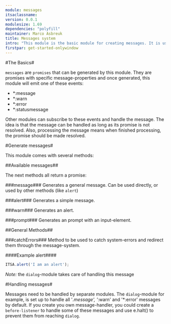 ```yaml
---
module: messages
itsaclassname:
version: 0.0.1
modulesize: 1.69
dependencies: "polyfill"
maintainer: Marco Asbreuk
title: Messages system
intro: "This module is the basic module for creating messages. It is used to <b>generate</b> messages, <u>not to process them</u>. Other modules -like 'dialog' can process the messages and display them on the screen."
firstpar: get-started-onlywindow
---
```




#The Basics#

`messages` are `promises` that can be generated by this module. They are promises with specific message-properties and once generated, this module will emit one of these events:

* *:message
* *:warn
* *:error
* *:statusmessage


Other modules can subscribe to these events and handle the message. The idea is that the message can be handled as long as its promise is not resolved. Also, processing the message means when finished processing, the promise should be made resolved.



#Generate messages#

This module comes with several methods:


##Available messages##

The next methods all return a promise:

###message###
Generates a general message. Can be used directly, or used by other methods (like `alert`)

###alert###
Generates a simple message.

###warn###
Generates an alert.

###prompt###
Generates an prompt with an input-element.


##General Methods##

###catchErrors###
Method to be used to catch system-errors and redirect them through the message-system.


####Example alert####
```js
ITSA.alert('I am an alert');
```

*Note:* the `dialog`-module takes care of handling this message



#Handling messages#

Messages need to be handled by separate modules. The `dialog`-module for example, is set up to handle all '*.message', '*:warn' and '*:error' messages by default. If you create you own message-handler, you could create a `before-listener` to handle some of these messages and use e.halt() to prevent them from reaching `dialog`.